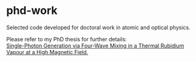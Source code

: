 # phd-work
Selected code developed for doctoral work in atomic and optical physics.

Please refer to my PhD thesis for further details:   
[Single-Photon Generation via Four-Wave Mixing in a Thermal Rubidium Vapour at a High Magnetic Field.](https://github.com/quantumphysicist/phd-work/raw/main/PhD%20Thesis%20Renju%20Mathew%202021.pdf)

